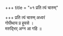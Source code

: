 +++
title = "०१ प्रति त्यं चारुम्"

+++
प्रति त्यं चारुम् अध्वरं  
गोपीथाय प्र हूयसे ।  
मरुद्भिर् अग्न आ गहि ॥